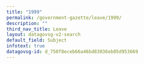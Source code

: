```yaml
---
title: "1999"
permalink: /government-gazette/leave/1999/
description: ""
third_nav_title: Leave
layout: datagovsg-v2-search
default_field: Subject
infotext: true
datagovsg-id: d_750f8eceb66a46bd83036eb05d953669
---
```

